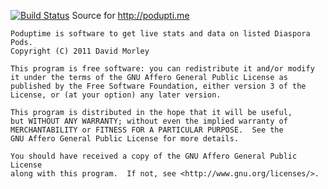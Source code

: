 [![Build Status](https://secure.travis-ci.org/diasporg/Poduptime.png)](http://travis-ci.org/diasporg/Poduptime)
Source for http://podupti.me

    Poduptime is software to get live stats and data on listed Diaspora Pods.
    Copyright (C) 2011 David Morley

    This program is free software: you can redistribute it and/or modify
    it under the terms of the GNU Affero General Public License as
    published by the Free Software Foundation, either version 3 of the
    License, or (at your option) any later version.

    This program is distributed in the hope that it will be useful,
    but WITHOUT ANY WARRANTY; without even the implied warranty of
    MERCHANTABILITY or FITNESS FOR A PARTICULAR PURPOSE.  See the
    GNU Affero General Public License for more details.

    You should have received a copy of the GNU Affero General Public License
    along with this program.  If not, see <http://www.gnu.org/licenses/>.
